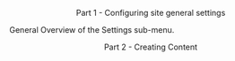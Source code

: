 <p align="center">Part 1 - Configuring site general settings</p>
General Overview of the Settings sub-menu.
<p align="center">Part 2 - Creating Content</p>
